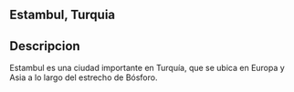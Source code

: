 ## Estambul, Turquia

## Descripcion
Estambul es una ciudad importante en Turquía, que se ubica en Europa y Asia a lo largo del estrecho de Bósforo.